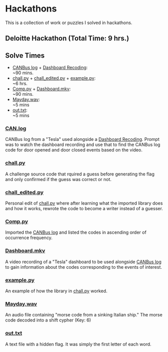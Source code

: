 # Hackathons
This is a collection of work or puzzles I solved in hackathons.
## Deloitte Hackathon (Total Time: 9 hrs.)
## Solve Times
- [CANBus log](/CAN.log) + [Dashboard Recoding](/Dashboard.mkv):<br />~90 mins.
- [chall.py](/chall.py) + [chall_edited.py](/chall_edited.py) + [example.py](/example.py):<br />~6 hrs.
- [Comp.py](/Comp.py) + [Dashboard.mkv](/Dashboard.mkv):<br />~90 mins.
- [Mayday.wav](/Mayday.wav):<br />~5 mins
- [out.txt](/out.txt):<br />~5 mins
### [CAN.log](/CAN.log)
CANBus log from a "Tesla" used alongside a [Dashboard Recoding](/Dashboard.mkv). Prompt was to watch the dashboard 
recording and use that to find the CANBus log code for door opened and door closed events based on the video.
### [chall.py](/chall.py)
A challenge source code that rquired a guess before generating the flag and only confirmed if the guess was correct or 
not.
### [chall_edited.py](/chall_edited.py)
Personal edit of [chall.py](/chall.py) where after learning what the imported library does and how it works, rewrote the 
code to become a writer instead of a guesser.
### [Comp.py](/Comp.py)
Imported the [CANBus log](/CAN.log) and listed the codes in ascending order of occurrence frequency.
### [Dashboard.mkv](/Dashboard.mkv)
A video recording of a "Tesla" dashboard to be used alongside [CANBus log](/CAN.log) to gain information about the codes
corresponding to the events of interest.
### [example.py](/example.py)
An example of how the library in [chall.py](/chall.py) worked.
### [Mayday.wav](/Mayday.wav)
An audio file containing "morse code from a sinking Italian ship." The morse code decoded into a shift cypher (Key: 6)
### [out.txt](/out.txt)
A text file with a hidden flag. It was simply the first letter of each word.
